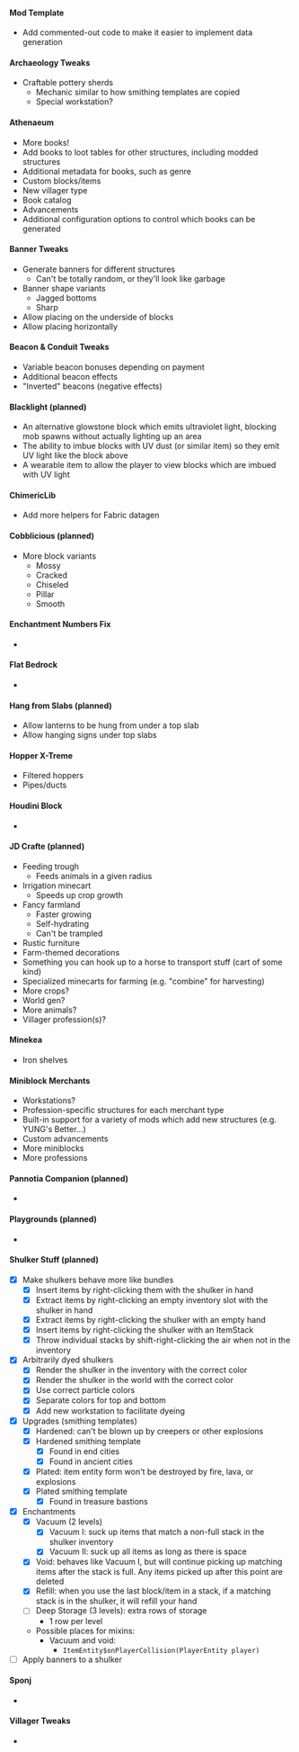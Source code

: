 #### Mod Template

* Add commented-out code to make it easier to implement data generation

#### Archaeology Tweaks

* Craftable pottery sherds
    * Mechanic similar to how smithing templates are copied
    * Special workstation?

#### Athenaeum

* More books!
* Add books to loot tables for other structures, including modded structures
* Additional metadata for books, such as genre
* Custom blocks/items
* New villager type
* Book catalog
* Advancements
* Additional configuration options to control which books can be generated

#### Banner Tweaks

* Generate banners for different structures
    * Can't be totally random, or they'll look like garbage
* Banner shape variants
    * Jagged bottoms
    * Sharp
* Allow placing on the underside of blocks
* Allow placing horizontally

#### Beacon & Conduit Tweaks

* Variable beacon bonuses depending on payment
* Additional beacon effects
* "Inverted" beacons (negative effects)

#### Blacklight (planned)

* An alternative glowstone block which emits ultraviolet light, blocking mob spawns without actually lighting up an area
* The ability to imbue blocks with UV dust (or similar item) so they emit UV light like the block above
* A wearable item to allow the player to view blocks which are imbued with UV light

#### ChimericLib

* Add more helpers for Fabric datagen

#### Cobblicious (planned)

* More block variants
    * Mossy
    * Cracked
    * Chiseled
    * Pillar
    * Smooth

#### Enchantment Numbers Fix

*

#### Flat Bedrock

*

#### Hang from Slabs (planned)

* Allow lanterns to be hung from under a top slab
* Allow hanging signs under top slabs

#### Hopper X-Treme

* Filtered hoppers
* Pipes/ducts

#### Houdini Block

*

#### JD Crafte (planned)

* Feeding trough
    * Feeds animals in a given radius
* Irrigation minecart
    * Speeds up crop growth
* Fancy farmland
    * Faster growing
    * Self-hydrating
    * Can't be trampled
* Rustic furniture
* Farm-themed decorations
* Something you can hook up to a horse to transport stuff (cart of some kind)
* Specialized minecarts for farming (e.g. "combine" for harvesting)
* More crops?
* World gen?
* More animals?
* Villager profession(s)?

#### Minekea

* Iron shelves

#### Miniblock Merchants

* Workstations?
* Profession-specific structures for each merchant type
* Built-in support for a variety of mods which add new structures (e.g. YUNG's Better...)
* Custom advancements
* More miniblocks
* More professions

#### Pannotia Companion (planned)

*

#### Playgrounds (planned)

*

#### Shulker Stuff (planned)

* [x] Make shulkers behave more like bundles
    * [x] Insert items by right-clicking them with the shulker in hand
    * [x] Extract items by right-clicking an empty inventory slot with the shulker in hand
    * [x] Extract items by right-clicking the shulker with an empty hand
    * [x] Insert items by right-clicking the shulker with an ItemStack
    * [x] Throw individual stacks by shift-right-clicking the air when not in the inventory
* [x] Arbitrarily dyed shulkers
    * [x] Render the shulker in the inventory with the correct color
    * [x] Render the shulker in the world with the correct color
    * [x] Use correct particle colors
    * [x] Separate colors for top and bottom
    * [x] Add new workstation to facilitate dyeing
* [x] Upgrades (smithing templates)
    * [x] Hardened: can't be blown up by creepers or other explosions
    * [x] Hardened smithing template
        * [x] Found in end cities
        * [x] Found in ancient cities
    * [x] Plated: item entity form won't be destroyed by fire, lava, or explosions
    * [x] Plated smithing template
        * [x] Found in treasure bastions
* [x] Enchantments
    * [x] Vacuum (2 levels)
        * [x] Vacuum I: suck up items that match a non-full stack in the shulker inventory
        * [x] Vacuum II: suck up all items as long as there is space
    * [x] Void: behaves like Vacuum I, but will continue picking up matching items after the stack is full. Any
      items picked up after this point are deleted
    * [x] Refill: when you use the last block/item in a stack, if a matching stack is in the shulker, it will refill
      your hand
    * [ ] Deep Storage (3 levels): extra rows of storage
        * 1 row per level
    * Possible places for mixins:
        * Vacuum and void:
            * `ItemEntity$onPlayerCollision(PlayerEntity player)`
* [ ] Apply banners to a shulker

#### Sponj

*

#### Villager Tweaks

* 
